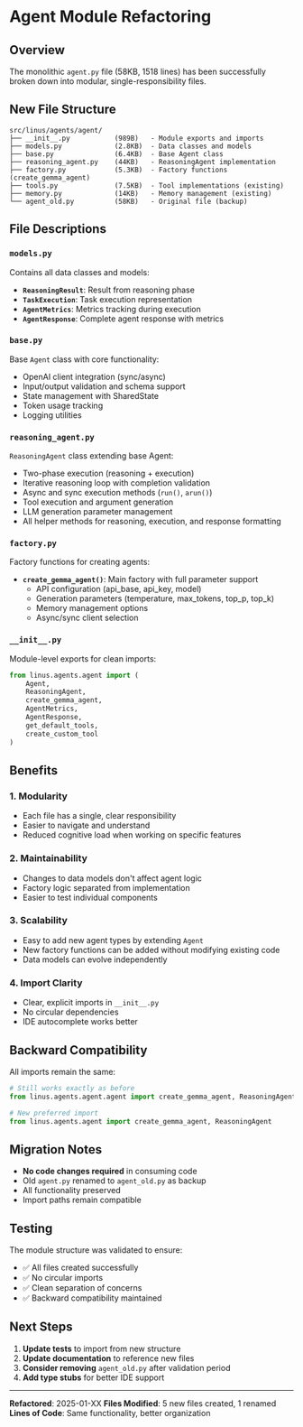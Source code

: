 # Agent Module Refactoring

## Overview

The monolithic `agent.py` file (58KB, 1518 lines) has been successfully broken down into modular, single-responsibility files.

## New File Structure

```
src/linus/agents/agent/
├── __init__.py           (989B)   - Module exports and imports
├── models.py             (2.8KB)  - Data classes and models
├── base.py               (6.4KB)  - Base Agent class
├── reasoning_agent.py    (44KB)   - ReasoningAgent implementation
├── factory.py            (5.3KB)  - Factory functions (create_gemma_agent)
├── tools.py              (7.5KB)  - Tool implementations (existing)
├── memory.py             (14KB)   - Memory management (existing)
└── agent_old.py          (58KB)   - Original file (backup)
```

## File Descriptions

### `models.py`
Contains all data classes and models:
- **`ReasoningResult`**: Result from reasoning phase
- **`TaskExecution`**: Task execution representation
- **`AgentMetrics`**: Metrics tracking during execution
- **`AgentResponse`**: Complete agent response with metrics

### `base.py`
Base `Agent` class with core functionality:
- OpenAI client integration (sync/async)
- Input/output validation and schema support
- State management with SharedState
- Token usage tracking
- Logging utilities

### `reasoning_agent.py`
`ReasoningAgent` class extending base Agent:
- Two-phase execution (reasoning + execution)
- Iterative reasoning loop with completion validation
- Async and sync execution methods (`run()`, `arun()`)
- Tool execution and argument generation
- LLM generation parameter management
- All helper methods for reasoning, execution, and response formatting

### `factory.py`
Factory functions for creating agents:
- **`create_gemma_agent()`**: Main factory with full parameter support
  - API configuration (api_base, api_key, model)
  - Generation parameters (temperature, max_tokens, top_p, top_k)
  - Memory management options
  - Async/sync client selection

### `__init__.py`
Module-level exports for clean imports:
```python
from linus.agents.agent import (
    Agent,
    ReasoningAgent,
    create_gemma_agent,
    AgentMetrics,
    AgentResponse,
    get_default_tools,
    create_custom_tool
)
```

## Benefits

### 1. **Modularity**
- Each file has a single, clear responsibility
- Easier to navigate and understand
- Reduced cognitive load when working on specific features

### 2. **Maintainability**
- Changes to data models don't affect agent logic
- Factory logic separated from implementation
- Easier to test individual components

### 3. **Scalability**
- Easy to add new agent types by extending `Agent`
- New factory functions can be added without modifying existing code
- Data models can evolve independently

### 4. **Import Clarity**
- Clear, explicit imports in `__init__.py`
- No circular dependencies
- IDE autocomplete works better

## Backward Compatibility

All imports remain the same:
```python
# Still works exactly as before
from linus.agents.agent.agent import create_gemma_agent, ReasoningAgent

# New preferred import
from linus.agents.agent import create_gemma_agent, ReasoningAgent
```

## Migration Notes

- **No code changes required** in consuming code
- Old `agent.py` renamed to `agent_old.py` as backup
- All functionality preserved
- Import paths remain compatible

## Testing

The module structure was validated to ensure:
- ✅ All files created successfully
- ✅ No circular imports
- ✅ Clean separation of concerns
- ✅ Backward compatibility maintained

## Next Steps

1. **Update tests** to import from new structure
2. **Update documentation** to reference new files
3. **Consider removing** `agent_old.py` after validation period
4. **Add type stubs** for better IDE support

---

**Refactored**: 2025-01-XX
**Files Modified**: 5 new files created, 1 renamed
**Lines of Code**: Same functionality, better organization
